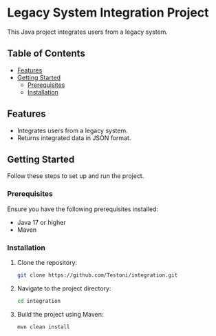 # Legacy System Integration Project

This Java project integrates users from a legacy system.

## Table of Contents

- [Features](#features)
- [Getting Started](#getting-started)
  - [Prerequisites](#prerequisites)
  - [Installation](#installation)

## Features

- Integrates users from a legacy system.
- Returns integrated data in JSON format.

## Getting Started

Follow these steps to set up and run the project.

### Prerequisites

Ensure you have the following prerequisites installed:

- Java 17 or higher
- Maven

### Installation

1. Clone the repository:

   ```bash
   git clone https://github.com/Testoni/integration.git

2. Navigate to the project directory:

   ```bash
   cd integration

3. Build the project using Maven:

   ```bash
   mvn clean install
